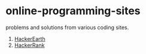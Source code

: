 # online-programming-sites
problems and solutions from various coding sites.

1. [HackerEarth](https://github.com/swarupsarangi113/online-programming-sites/tree/master/HackerEarth-Solutions "HackerEarth")
1. [HackerRank](https://github.com/swarupsarangi113/online-programming-sites/tree/master/HackerRank-Solutions "HackerRank")
